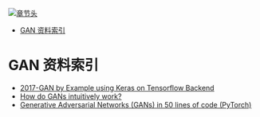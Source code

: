 [![章节头](https://parg.co/UGo)](https://parg.co/b4z) 
 - [GAN 资料索引](#gan-%E8%B5%84%E6%96%99%E7%B4%A2%E5%BC%95) 

# GAN 资料索引

- [2017-GAN by Example using Keras on Tensorflow Backend](https://parg.co/btF)
- [How do GANs intuitively work?](https://hackernoon.com/how-do-gans-intuitively-work-2dda07f247a1#.4ckgimjdm) 
- [Generative Adversarial Networks (GANs) in 50 lines of code (PyTorch)](http://6me.us/LjcoDA)